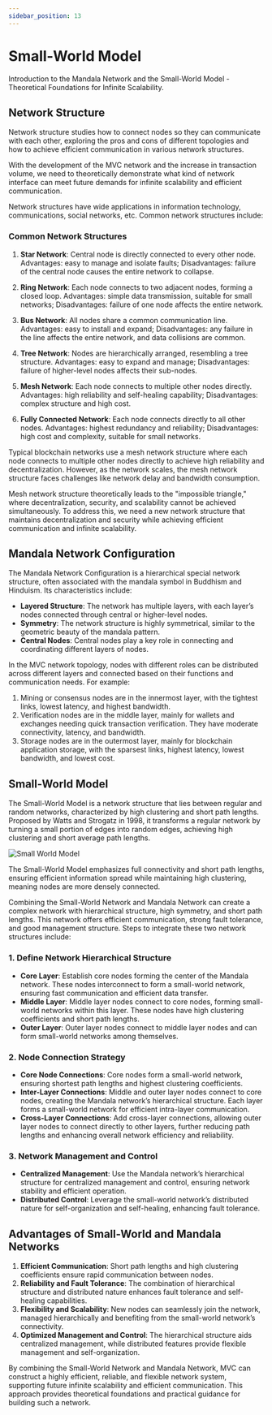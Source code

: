 ```yaml
---
sidebar_position: 13
---
```


# Small-World Model

Introduction to the Mandala Network and the Small-World Model - Theoretical Foundations for Infinite Scalability.

## Network Structure

Network structure studies how to connect nodes so they can communicate with each other, exploring the pros and cons of
different topologies and how to achieve efficient communication in various network structures.

With the development of the MVC network and the increase in transaction volume, we need to theoretically demonstrate
what kind of network interface can meet future demands for infinite scalability and efficient communication.

Network structures have wide applications in information technology, communications, social networks, etc. Common
network structures include:

### Common Network Structures

1. **Star Network**: Central node is directly connected to every other node. Advantages: easy to manage and isolate
   faults; Disadvantages: failure of the central node causes the entire network to collapse.

2. **Ring Network**: Each node connects to two adjacent nodes, forming a closed loop. Advantages: simple data
   transmission, suitable for small networks; Disadvantages: failure of one node affects the entire network.

3. **Bus Network**: All nodes share a common communication line. Advantages: easy to install and expand; Disadvantages:
   any failure in the line affects the entire network, and data collisions are common.

4. **Tree Network**: Nodes are hierarchically arranged, resembling a tree structure. Advantages: easy to expand and
   manage; Disadvantages: failure of higher-level nodes affects their sub-nodes.

5. **Mesh Network**: Each node connects to multiple other nodes directly. Advantages: high reliability and self-healing
   capability; Disadvantages: complex structure and high cost.

6. **Fully Connected Network**: Each node connects directly to all other nodes. Advantages: highest redundancy and
   reliability; Disadvantages: high cost and complexity, suitable for small networks.

Typical blockchain networks use a mesh network structure where each node connects to multiple other nodes directly to
achieve high reliability and decentralization. However, as the network scales, the mesh network structure faces
challenges like network delay and bandwidth consumption.

Mesh network structure theoretically leads to the "impossible triangle," where decentralization, security, and
scalability cannot be achieved simultaneously. To address this, we need a new network structure that maintains
decentralization and security while achieving efficient communication and infinite scalability.

## Mandala Network Configuration

The Mandala Network Configuration is a hierarchical special network structure, often associated with the mandala symbol
in Buddhism and Hinduism. Its characteristics include:

- **Layered Structure**: The network has multiple layers, with each layer’s nodes connected through central or
  higher-level nodes.
- **Symmetry**: The network structure is highly symmetrical, similar to the geometric beauty of the mandala pattern.
- **Central Nodes**: Central nodes play a key role in connecting and coordinating different layers of nodes.

In the MVC network topology, nodes with different roles can be distributed across different layers and connected based
on their functions and communication needs. For example:

1. Mining or consensus nodes are in the innermost layer, with the tightest links, lowest latency, and highest bandwidth.
2. Verification nodes are in the middle layer, mainly for wallets and exchanges needing quick transaction verification.
   They have moderate connectivity, latency, and bandwidth.
3. Storage nodes are in the outermost layer, mainly for blockchain application storage, with the sparsest links, highest
   latency, lowest bandwidth, and lowest cost.

## Small-World Model

The Small-World Model is a network structure that lies between regular and random networks, characterized by high
clustering and short path lengths. Proposed by Watts and Strogatz in 1998, it transforms a regular network by turning a
small portion of edges into random edges, achieving high clustering and short average path lengths.

![Small World Model](/img/small-world-model.jpg)

The Small-World Model emphasizes full connectivity and short path lengths, ensuring efficient information spread while
maintaining high clustering, meaning nodes are more densely connected.

Combining the Small-World Network and Mandala Network can create a complex network with hierarchical structure, high
symmetry, and short path lengths. This network offers efficient communication, strong fault tolerance, and good
management structure. Steps to integrate these two network structures include:

### 1. **Define Network Hierarchical Structure**

- **Core Layer**: Establish core nodes forming the center of the Mandala network. These nodes interconnect to form a
  small-world network, ensuring fast communication and efficient data transfer.
- **Middle Layer**: Middle layer nodes connect to core nodes, forming small-world networks within this layer. These
  nodes have high clustering coefficients and short path lengths.
- **Outer Layer**: Outer layer nodes connect to middle layer nodes and can form small-world networks among themselves.

### 2. **Node Connection Strategy**

- **Core Node Connections**: Core nodes form a small-world network, ensuring shortest path lengths and highest
  clustering coefficients.
- **Inter-Layer Connections**: Middle and outer layer nodes connect to core nodes, creating the Mandala network’s
  hierarchical structure. Each layer forms a small-world network for efficient intra-layer communication.
- **Cross-Layer Connections**: Add cross-layer connections, allowing outer layer nodes to connect directly to other
  layers, further reducing path lengths and enhancing overall network efficiency and reliability.

### 3. **Network Management and Control**

- **Centralized Management**: Use the Mandala network’s hierarchical structure for centralized management and control,
  ensuring network stability and efficient operation.
- **Distributed Control**: Leverage the small-world network’s distributed nature for self-organization and self-healing,
  enhancing fault tolerance.

## Advantages of Small-World and Mandala Networks

1. **Efficient Communication**: Short path lengths and high clustering coefficients ensure rapid communication between
   nodes.
2. **Reliability and Fault Tolerance**: The combination of hierarchical structure and distributed nature enhances fault
   tolerance and self-healing capabilities.
3. **Flexibility and Scalability**: New nodes can seamlessly join the network, managed hierarchically and benefiting
   from the small-world network’s connectivity.
4. **Optimized Management and Control**: The hierarchical structure aids centralized management, while distributed
   features provide flexible management and self-organization.

By combining the Small-World Network and Mandala Network, MVC can construct a highly efficient, reliable, and flexible
network system, supporting future infinite scalability and efficient communication. This approach provides theoretical
foundations and practical guidance for building such a network.
